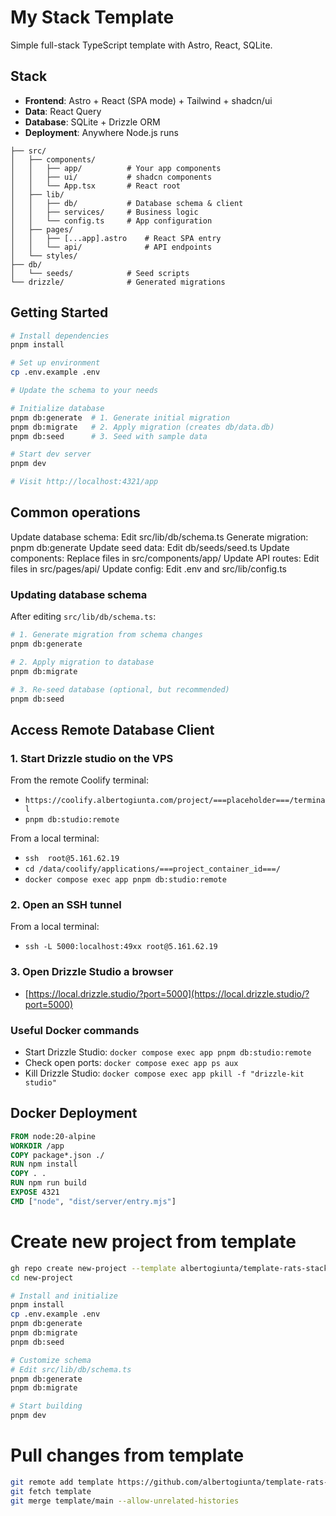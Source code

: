 # My Stack Template

Simple full-stack TypeScript template with Astro, React, SQLite.

## Stack

- **Frontend**: Astro + React (SPA mode) + Tailwind + shadcn/ui
- **Data**: React Query
- **Database**: SQLite + Drizzle ORM
- **Deployment**: Anywhere Node.js runs

```
├── src/
│   ├── components/
│   │   ├── app/          # Your app components
│   │   ├── ui/           # shadcn components
│   │   └── App.tsx       # React root
│   ├── lib/
│   │   ├── db/           # Database schema & client
│   │   ├── services/     # Business logic
│   │   └── config.ts     # App configuration
│   ├── pages/
│   │   ├── [...app].astro    # React SPA entry
│   │   └── api/              # API endpoints
│   └── styles/
├── db/
│   └── seeds/            # Seed scripts
└── drizzle/              # Generated migrations
```

## Getting Started

```bash
# Install dependencies
pnpm install

# Set up environment
cp .env.example .env

# Update the schema to your needs

# Initialize database
pnpm db:generate  # 1. Generate initial migration
pnpm db:migrate   # 2. Apply migration (creates db/data.db)
pnpm db:seed      # 3. Seed with sample data

# Start dev server
pnpm dev

# Visit http://localhost:4321/app
```

## Common operations

Update database schema: Edit src/lib/db/schema.ts
Generate migration: pnpm db:generate
Update seed data: Edit db/seeds/seed.ts
Update components: Replace files in src/components/app/
Update API routes: Edit files in src/pages/api/
Update config: Edit .env and src/lib/config.ts

### Updating database schema

After editing `src/lib/db/schema.ts`:

```bash
# 1. Generate migration from schema changes
pnpm db:generate

# 2. Apply migration to database
pnpm db:migrate

# 3. Re-seed database (optional, but recommended)
pnpm db:seed
```

## Access Remote Database Client

### 1. Start Drizzle studio on the VPS
From the remote Coolify terminal:
- `https://coolify.albertogiunta.com/project/===placeholder===/terminal`
- `pnpm db:studio:remote` 

From a local terminal:
- `ssh  root@5.161.62.19`
- `cd /data/coolify/applications/===project_container_id===/`
- `docker compose exec app pnpm db:studio:remote`

### 2. Open an SSH tunnel
From a local terminal:
- `ssh -L 5000:localhost:49xx root@5.161.62.19`

### 3. Open Drizzle Studio a browser
- [https://local.drizzle.studio/?port=5000](https://local.drizzle.studio/?port=5000)

### Useful Docker commands
- Start Drizzle Studio: `docker compose exec app pnpm db:studio:remote`
- Check open ports: `docker compose exec app ps aux`
- Kill Drizzle Studio: `docker compose exec app pkill -f "drizzle-kit studio"`

## Docker Deployment

```dockerfile
FROM node:20-alpine
WORKDIR /app
COPY package*.json ./
RUN npm install
COPY . .
RUN npm run build
EXPOSE 4321
CMD ["node", "dist/server/entry.mjs"]
```

# Create new project from template
```bash
gh repo create new-project --template albertogiunta/template-rats-stack --private --clone
cd new-project

# Install and initialize
pnpm install
cp .env.example .env
pnpm db:generate
pnpm db:migrate
pnpm db:seed

# Customize schema
# Edit src/lib/db/schema.ts
pnpm db:generate
pnpm db:migrate

# Start building
pnpm dev
```

# Pull changes from template

```bash
git remote add template https://github.com/albertogiunta/template-rats-stack.git
git fetch template
git merge template/main --allow-unrelated-histories
```